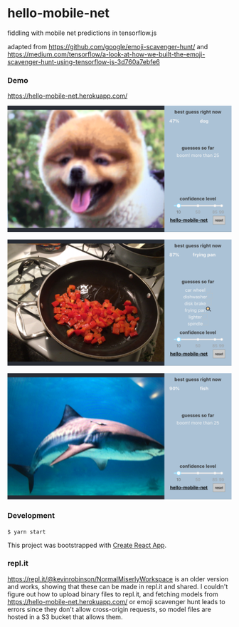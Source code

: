 # hello-mobile-net
fiddling with mobile net predictions in tensorflow.js

adapted from https://github.com/google/emoji-scavenger-hunt/ and https://medium.com/tensorflow/a-look-at-how-we-built-the-emoji-scavenger-hunt-using-tensorflow-js-3d760a7ebfe6

### Demo
https://hello-mobile-net.herokuapp.com/

![dog](docs/dog.PNG)

![frying-pan](docs/frying-pan.PNG)

![shark](docs/shark.PNG)

### Development
`$ yarn start`

This project was bootstrapped with [Create React App](https://github.com/facebook/create-react-app).

### repl.it
https://repl.it/@kevinrobinson/NormalMiserlyWorkspace is an older version and works, showing that these can be made in repl.it and shared.  I couldn't figure out how to upload binary files to repl.it, and fetching models from https://hello-mobile-net.herokuapp.com/ or emoji scavenger hunt leads to errors since they don't allow cross-origin requests, so model files are hosted in a S3 bucket that allows them.
